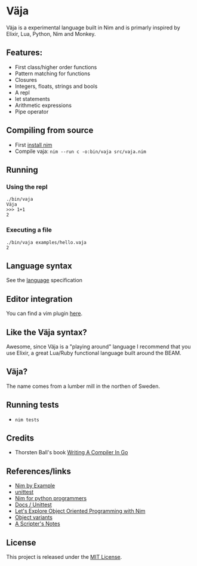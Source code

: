 # Väja

Väja is a experimental language built in Nim and is primarly inspired by Elixir, Lua, Python, Nim and Monkey.


## Features:
- First class/higher order functions
- Pattern matching for functions
- Closures
- Integers, floats, strings and bools
- A repl
- let statements
- Arithmetic expressions
- Pipe operator


## Compiling from source
- First [install nim](https://nim-lang.org/install.html)
- Compile vaja: `nim --run c -o:bin/vaja src/vaja.nim`


## Running

### Using the repl
```
./bin/vaja
Väja
>>> 1+1
2
```

### Executing a file
```
./bin/vaja examples/hello.vaja
2
```


## Language syntax
See the [language](https://github.com/marteinn/Vaja-Lang/blob/master/docs/LANGUAGE.md) specification


## Editor integration
You can find a vim plugin [here](https://github.com/marteinn/Vaja-Vim/).


## Like the Väja syntax?
Awesome, since Väja is a "playing around" language I recommend that you use Elixir, a great Lua/Ruby functional language built around the BEAM.


## Väja?
The name comes from a lumber mill in the northen of Sweden.


## Running tests
- `nim tests`


## Credits
- Thorsten Ball's book [Writing A Compiler In Go](https://compilerbook.com/)


## References/links
- [Nim by Example](https://nim-by-example.github.io/procs/)
- [unittest](https://nim-lang.org/docs/unittest.html)
- [Nim for python programmers](https://github.com/nim-lang/Nim/wiki/Nim-for-Python-Programmers)
- [Docs / Unittest](https://nim-lang.org/docs/unittest.html)
- [Let's Explore Object Oriented Programming with Nim](https://matthiashager.com/nim-object-oriented-programming)
- [Object variants](https://nim-lang.org/0.19.2/tut2.html#object-oriented-programming-object-variants)
- [A Scripter's Notes](https://scripter.co/notes/nim/)


## License
This project is released under the [MIT License](http://www.opensource.org/licenses/MIT).
